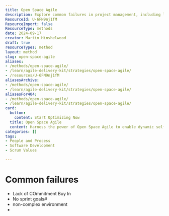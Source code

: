 ```yaml
---
title: Open Space Agile
description: Explore common failures in project management, including lack of commitment, absence of sprint goals, and challenges in non-complex environments.
ResourceId: U-6FN9nj1fM
ResourceImport: false
ResourceType: methods
date: 2024-09-17
creator: Martin Hinshelwood
draft: true
resourceTypes: method
layout: method
slug: open-space-agile
aliases:
- /methods/open-space-agile/
- /learn/agile-delivery-kit/strategies/open-space-agile/
- /resources/U-6FN9nj1fM
aliasesArchive:
- /methods/open-space-agile/
- /learn/agile-delivery-kit/strategies/open-space-agile/
aliasesFor404:
- /methods/open-space-agile/
- /learn/agile-delivery-kit/strategies/open-space-agile/
card:
  button:
    content: Start Optimizing Now
  title: Open Space Agile
  content: Harness the power of Open Space Agile to enable dynamic self-organization. Facilitate meaningful discussions and collaborative decision-making across your team.
categories: []
tags:
- People and Process
- Software Development
- Scrum Values

---
```

# Common failures

- Lack of COmmitment Buy In
- No sprint goals#
- non-complex environment
-
